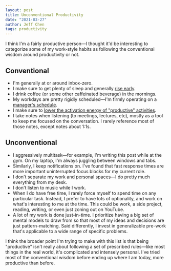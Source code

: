 ```yaml
---
layout: post
title: Unconventional Productivity
date: "2021-03-27"
author: Jeff Chen
tags: productivity
---
```


I think I'm a fairly productive person—I thought it'd be interesting to categorize some of my work-style habits as following the conventional wisdom around productivity or not.

<!-- excerpt -->

## Conventional

- I'm generally at or around inbox-zero.
- I make sure to get plenty of sleep and generally [rise early](https://jeffchen.dev/posts/Rising-Early/).
- I drink coffee (or some other caffeinated beverage) in the mornings.
- My workdays are pretty rigidly scheduled—I'm firmly operating on a [manager's schedule](http://www.paulgraham.com/makersschedule.html).
- I make sure to [lower the activation energy of "productive" activities](https://jeffchen.dev/posts/Activation-Energy-And-Productivity/).
- I take notes when listening (to meetings, lectures, etc), mostly as a tool to keep me focused on the conversation. I rarely reference most of those notes, except notes about 1:1s.

## Unconventional

- I aggressively multitask—for example, I'm writing this post while at the gym. On my laptop, I'm always juggling between windows and tabs.
- Similarly, I keep notifications on. I've found that fast response times are more important uninterrupted focus blocks for my current role.
- I don't separate my work and personal spaces—I do pretty much everything from my desk.
- I don't listen to music while I work.
- When I do have free time, I rarely force myself to spend time on any particular task. Instead, I prefer to have lots of optionality, and work on what's interesting to me at the time. This could be work, a side project, reading, writing, or even just zoning out on YouTube.
- A lot of my work is done just-in-time. I prioritize having a big set of mental models to draw from so that most of my ideas and decisions are just pattern-matching. Said differently, I invest in generalizable pre-work that's applicable to a wide range of specific problems.

I think the broader point I'm trying to make with this list is that being "productive" isn't really about following a set of prescribed rules—like most things in the real world, it's complicated and intensely personal. I've tried most of the conventional wisdom before ending up where I am today, more productive than before.
